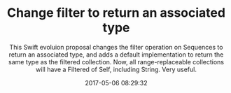 ---
title: "Change filter to return an associated type"
subtitle: "This Swift evoluion proposal changes the filter operation on Sequences to return an associated type, and adds a default implementation to return the same type as the filtered collection. Now, all range-replaceable collections will have a Filtered of Self,
including String. Very useful."
tags: ["evoluion"]
link: "https://github.com/apple/swift-evolution/blob/master/proposals/0174-filter-range-replaceable.md"
date: "2017-05-06 08:29:32"
---